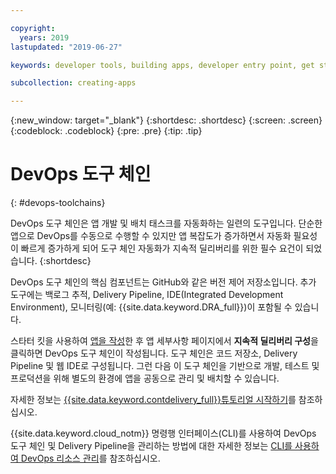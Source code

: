 ```yaml
---

copyright:
  years: 2019
lastupdated: "2019-06-27"

keywords: developer tools, building apps, developer entry point, get started coding, DevOps, toolchain

subcollection: creating-apps

---
```

{:new_window: target="_blank"}
{:shortdesc: .shortdesc}
{:screen: .screen}
{:codeblock: .codeblock}
{:pre: .pre}
{:tip: .tip}

# DevOps 도구 체인
{: #devops-toolchains}

DevOps 도구 체인은 앱 개발 및 배치 태스크를 자동화하는 일련의 도구입니다. 단순한 앱으로 DevOps를 수동으로 수행할 수 있지만 앱 복잡도가 증가하면서 자동화 필요성이 빠르게 증가하게 되어 도구 체인 자동화가 지속적 딜리버리를 위한 필수 요건이 되었습니다.
{:shortdesc}

DevOps 도구 체인의 핵심 컴포넌트는 GitHub와 같은 버전 제어 저장소입니다. 추가 도구에는 백로그 추적, Delivery Pipeline, IDE(Integrated Development Environment), 모니터링(예: {{site.data.keyword.DRA_full}})이 포함될 수 있습니다.

스타터 킷을 사용하여 [앱을 작성](/docs/apps?topic=creating-apps-getting-started)한 후 앱 세부사항 페이지에서 **지속적 딜리버리 구성**을 클릭하면 DevOps 도구 체인이 작성됩니다. 도구 체인은 코드 저장소, Delivery Pipeline 및 웹 IDE로 구성됩니다. 그런 다음 이 도구 체인을 기반으로 개발, 테스트 및 프로덕션을 위해 별도의 환경에 앱을 공동으로 관리 및 배치할 수 있습니다.

자세한 정보는 [{{site.data.keyword.contdelivery_full}}튜토리얼 시작하기](/docs/services/ContinuousDelivery?topic=ContinuousDelivery-getting-started)를 참조하십시오.

{{site.data.keyword.cloud_notm}} 명령행 인터페이스(CLI)를 사용하여 DevOps 도구 체인 및 Delivery Pipeline을 관리하는 방법에 대한 자세한 정보는 [CLI를 사용하여 DevOps 리소스 관리](/docs/cli?topic=cloud-cli-managing-devops-resources-cli)를 참조하십시오.
